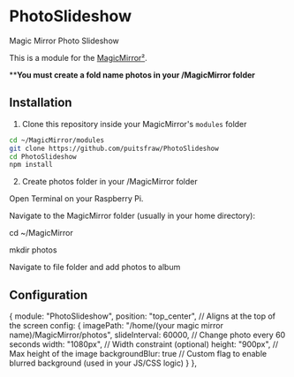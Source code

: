 # PhotoSlideshow
Magic Mirror Photo Slideshow

This is a module for the [MagicMirror²](https://github.com/MichMich/MagicMirror).

****You must create a fold name photos in your /MagicMirror folder**

## Installation

1. Clone this repository inside your MagicMirror's `modules` folder

```bash
cd ~/MagicMirror/modules
git clone https://github.com/puitsfraw/PhotoSlideshow
cd PhotoSlideshow
npm install
```

2. Create photos folder in your /MagicMirror folder

Open Terminal on your Raspberry Pi.

Navigate to the MagicMirror folder (usually in your home directory):

cd ~/MagicMirror

mkdir photos

Navigate to file folder and add photos to album

## Configuration

{
  module: "PhotoSlideshow",
  position: "top_center", // Aligns at the top of the screen
  config: {
    imagePath: "/home/(your magic mirror name)/MagicMirror/photos",
    slideInterval: 60000,              // Change photo every 60 seconds
    width: "1080px",                   // Width constraint (optional)
    height: "900px",                   // Max height of the image
    backgroundBlur: true              // Custom flag to enable blurred background (used in your JS/CSS logic)
  }
},

```
